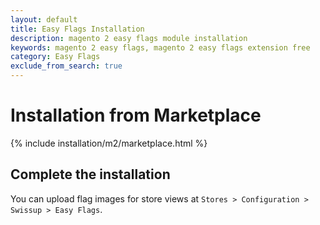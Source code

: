 ```yaml
---
layout: default
title: Easy Flags Installation
description: magento 2 easy flags module installation
keywords: magento 2 easy flags, magento 2 easy flags extension free
category: Easy Flags
exclude_from_search: true
---
```


# Installation from Marketplace

{% include installation/m2/marketplace.html %}

## Complete the installation

You can upload flag images for store views at `Stores > Configuration > Swissup > Easy Flags`.
